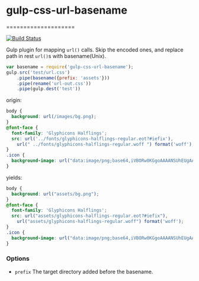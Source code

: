 # gulp-css-url-basename
====================

[![Build Status](https://travis-ci.org/stevennuo/gulp-css-url-basename.svg?branch=master)](https://travis-ci.org/stevennuo/gulp-css-url-basename)

Gulp plugin for mapping `url()` calls. Skip the encoded ones, and replace path in rest `url()`s with basename(Unix).

```js
var basename = require('gulp-css-url-basename');
gulp.src('test/url.css')
    .pipe(basename({prefix: 'assets'}))
    .pipe(rename('url-out.css'))
    .pipe(gulp.dest('test'))
```

origin:

```css
body {
  background: url(/images/bg.png);
}
@font-face {
  font-family: 'Glyphicons Halflings';
  src: url('../fonts/glyphicons-halflings-regular.eot?#iefix'),
    url(" ../fonts/glyphicons-halflings-regular.woff ") format('woff');
}
.icon {
  background-image: url("data:image/png;base64,iVBORw0KGgoAAAANSUhEUgAAAAoAAAAKCAYAAACNMs+9AAAABGdBTUEAALGPC/xhBQAAAAlwSFlzAAAOwgAADsIBFShKgAAAABp0RVh0U29mdHdhcmUAUGFpbnQuTkVUIHYzLjUuMTAw9HKhAAAAlElEQVQoU33PPQrCQBRF4fFnI2KfZVi5ARvdgo1l6mwmkCJVOgluwd5OwUoDtnoOxAei8cLXTN7cvEl/skCNDCMPfsUPO5zQwOHIDEvYtMURHe6wOVLgigvOePRyeDkyR4ln7wZ//7XfFBu8B23+aDJjrHGAwza7hjtHJvDmHg7b7Bru7AMjK7Rw2ObBVHDY5oGk9AKQNB2zy8MBTgAAAABJRU5ErkJggg==");
}
```

yields:

```css
body {
  background: url("assets/bg.png");
}
@font-face {
  font-family: 'Glyphicons Halflings';
  src: url("assets/glyphicons-halflings-regular.eot?#iefix"),
    url("assets/glyphicons-halflings-regular.woff") format('woff');
}
.icon {
  background-image: url("data:image/png;base64,iVBORw0KGgoAAAANSUhEUgAAAAoAAAAKCAYAAACNMs+9AAAABGdBTUEAALGPC/xhBQAAAAlwSFlzAAAOwgAADsIBFShKgAAAABp0RVh0U29mdHdhcmUAUGFpbnQuTkVUIHYzLjUuMTAw9HKhAAAAlElEQVQoU33PPQrCQBRF4fFnI2KfZVi5ARvdgo1l6mwmkCJVOgluwd5OwUoDtnoOxAei8cLXTN7cvEl/skCNDCMPfsUPO5zQwOHIDEvYtMURHe6wOVLgigvOePRyeDkyR4ln7wZ//7XfFBu8B23+aDJjrHGAwza7hjtHJvDmHg7b7Bru7AMjK7Rw2ObBVHDY5oGk9AKQNB2zy8MBTgAAAABJRU5ErkJggg==");
}
```

### Options

* `prefix` The target directory added before the basename.